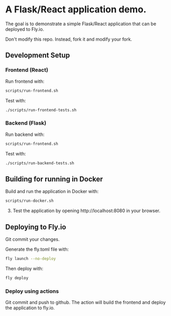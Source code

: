# A Flask/React application demo.

The goal is to demonstrate a simple Flask/React application that can be deployed to Fly.io.

Don't modify this repo. Instead, fork it and modify your fork.

## Development Setup

### Frontend (React)
Run frontend with:
```bash
scripts/run-frontend.sh
```

Test with:
```bash
./scripts/run-frontend-tests.sh
```

### Backend (Flask)
Run backend with:
```bash
scripts/run-frontend.sh
```

Test with:
```bash
./scripts/run-backend-tests.sh
```


## Building for running in Docker

Build and run the application in Docker with:
```bash
scripts/run-docker.sh
```

3. Test the application by opening http://localhost:8080 in your browser.


## Deploying to Fly.io

Git commit your changes.

Generate the fly.toml file with:
```bash
fly launch --no-deploy
```

Then deploy with:
```bash
fly deploy
```

### Deploy using actions

 Git commit and push to github. The action will build the frontend and deploy the application to fly.io.
 